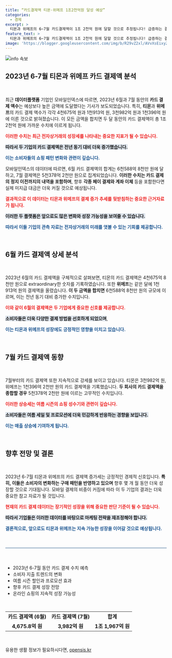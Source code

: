 ```yaml
---
title: “카드결제액 티몬·위메프 1조2천억원 달성 예상”
categories:
  - 경제
excerpt: >
  티몬과 위메프의 6~7월 카드결제액이 1조 2천억 원에 달할 것으로 추정됩니다! 급증하는 결제 금액의 배경은 무엇일까요? 카드외 결제 방식까지 포함된다면, 그 규모는 더욱 놀라운 수치로 이어질 전망입니다. 클릭해서 자세히 알아보세요!
feature_text: >
  티몬과 위메프의 6~7월 카드결제액이 1조 2천억 원에 달할 것으로 추정됩니다! 급증하는 결제 금액의 배경은 무엇일까요? 카드외 결제 방식까지 포함된다면, 그 규모는 더욱 놀라운 수치로 이어질 전망입니다. 클릭해서 자세히 알아보세요!
image: 'https://blogger.googleusercontent.com/img/b/R29vZ2xl/AVvXsEixyZcFfHzMRdzZMjFBmAUKJYCLCGyLL1o632UiGVXcaFdKo_bkvkuCioo0uUKlGfBVcT3P84aROyZIXSBEx3Aw5nCQ3pTgDom1WDC4m8eifvWiAmWEEVb4x6G_l8C0QH225ldMjyaFvpxGEBGNO37VmDTDMHGhJPq73UglMfDca1-0aw/s1600/blogspot.png'
---
```


<p><img src="https://blogger.googleusercontent.com/img/b/R29vZ2xl/AVvXsEixyZcFfHzMRdzZMjFBmAUKJYCLCGyLL1o632UiGVXcaFdKo_bkvkuCioo0uUKlGfBVcT3P84aROyZIXSBEx3Aw5nCQ3pTgDom1WDC4m8eifvWiAmWEEVb4x6G_l8C0QH225ldMjyaFvpxGEBGNO37VmDTDMHGhJPq73UglMfDca1-0aw/s1600/blogspot.png" alt="info 속보" /></p>

<h2 data-ke-size="size26">2023년 6-7월 티몬과 위메프 카드 결제액 분석</h2>

<p data-ke-size="size16">&nbsp;</p>

<p data-ke-size="size16">최근 <b>데이터플랫폼</b> 기업인 모바일인덱스에 따르면, 2023년 6월과 7월 동안의 <b>카드 결제 액수</b>는 예상보다 높은 금액에 도달했다는 기사가 보도되었습니다. 특히, <b>티몬</b>과 <b>위메프</b>의 카드 결제 액수가 각각 4천675억 원과 1천913억 원, 3천982억 원과 1천396억 원에 이른 것으로 밝혀졌습니다. 이 모든 금액을 합치면 두 달 동안의 카드 결제액이 총 1조 2천억 원에 가까운 수치에 이르게 됩니다. </p>

<p><b><span style="color: #ee2323;">이러한 수치는 최근 전자상거래의 성장세를 나타내는 중요한 지표가 될 수 있습니다.</span></b></p>

<p><b><span style="background-color: #21538527;">따라서 두 기업의 카드 결제액은 전년 동기 대비 더욱 증가했습니다.</span></b></p>

<p><b><span style="color: #1a5490;">이는 소비자들의 쇼핑 패턴 변화와 관련이 깊습니다.</span></b></p>

<p data-ke-size="size16">모바일인덱스의 데이터에 따르면, 6월 카드 결제액의 합계는 6천588억 8천만 원에 달하고, 7월 결제액은 5천378억 2천만 원으로 집계되었습니다. <b>이러한 수치는 카드 결제의 정지 이전까지의 내역을 포함하며</b>, 향후 <b>각종 페이 결제와 계좌 이체</b> 등을 포함한다면 실제 미지급 대금은 더욱 커질 것으로 예상됩니다. </p>

<p><b><span style="color: #ee2323;">결과적으로 이 데이터는 티몬과 위메프의 결제 증가 추세를 뒷받침하는 중요한 근거자료가 됩니다.</span></b></p>

<p><b><span style="background-color: #21538527;">이러한 두 플랫폼은 앞으로도 많은 변화와 성장 가능성을 보여줄 수 있습니다.</span></b></p>

<p><b><span style="color: #1a5490;">따라서 이들 기업의 관측 자료는 전자상거래의 미래를 엿볼 수 있는 기회를 제공합니다.</span></b></p>

<p data-ke-size="size16">&nbsp;</p>

<h2 data-ke-size="size26">6월 카드 결제액 상세 분석</h2>

<p data-ke-size="size16">&nbsp;</p>

<p data-ke-size="size16">2023년 6월의 카드 결제액을 구체적으로 살펴보면, 티몬의 카드 결제액은 4천675억 8천만 원으로 extraordinary한 숫자를 기록하였습니다. 또한 <b>위메프</b>는 같은 달에 1천913억 원의 결제액을 올렸습니다. <b>이 두 금액을 합치면</b> 6천588억 8천만 원의 규모에 이르며, 이는 전년 동기 대비 증가한 수치입니다. </p>

<p><b><span style="color: #ee2323;">이와 같이 6월의 결제액은 두 기업에게 중요한 신호를 제공합니다.</span></b></p>

<p><b><span style="background-color: #21538527;">소비자들은 더욱 다양한 결제 방법을 선호하게 되었으며</span></b>,</p>

<p><b><span style="color: #1a5490;">이는 티몬과 위메프의 성장에도 긍정적인 영향을 미치고 있습니다.</span></b></p>

<p data-ke-size="size16">&nbsp;</p>

<h2 data-ke-size="size26">7월 카드 결제액 동향</h2>

<p data-ke-size="size16">&nbsp;</p>

<p data-ke-size="size16">7월부터의 카드 결제액 또한 지속적으로 강세를 보이고 있습니다. 티몬은 3천982억 원, 위메프는 1천396억 2천만 원의 카드 결제액을 기록했습니다. <b>두 회사의 카드 결제액을 종합할 경우</b> 5천378억 2천만 원에 이르는 고무적인 수치입니다. </p>

<p><b><span style="color: #ee2323;">이러한 상승세는 여름 시즌의 쇼핑 성수기와 관련이 깊습니다.</span></b></p>

<p><b><span style="background-color: #21538527;">소비자들은 여름 세일 및 프로모션에 더욱 민감하게 반응하는 경향을 보입니다.</span></b></p>

<p><b><span style="color: #1a5490;">이는 매출 상승에 기여하게 됩니다.</span></b></p>

<p data-ke-size="size16">&nbsp;</p>

<h2 data-ke-size="size26">향후 전망 및 결론</h2>

<p data-ke-size="size16">&nbsp;</p>

<p data-ke-size="size16">2023년 6-7월 티몬과 위메프의 카드 결제액 증가세는 긍정적인 경제적 신호입니다. <b>특히, 이들은 소비자의 변화하는 구매 패턴을 반영하고 있으며</b> 향후 몇 개 월 동안 더욱 성장할 것으로 기대됩니다. 모바일 결제의 비중이 커짐에 따라 이 두 기업의 결과는 더욱 중요한 참고 자료가 될 것입니다. </p>

<p><b><span style="color: #ee2323;">현재의 카드 결제 데이터는 장기적인 성장을 위해 중요한 판단 기준이 될 수 있습니다.</span></b></p>

<p><b><span style="background-color: #21538527;">따라서 기업들은 이러한 데이터를 바탕으로 마케팅 전략을 재조정해야 합니다.</span></b></p>

<p><b><span style="color: #1a5490;">결론적으로, 앞으로도 티몬과 위메프는 지속 가능한 성장을 이어갈 것으로 예상됩니다.</span></b></p>

<p data-ke-size="size16">&nbsp;</p>

<hr style="height: 1px; background-color: #215385; border: none; margin-bottom: 20px; margin-top: 20px;">

<p data-ke-size="size16">&nbsp;</p>

<ul>
    <li>2023년 6-7월 동안 카드 결제 수치 예측</li>
    <li>소비자 지출 트렌드의 변화</li>
    <li>여름 시즌 할인과 프로모션 효과</li>
    <li>향후 카드 결제 성장 전망</li>
    <li>온라인 쇼핑의 지속적 성장 가능성</li>
</ul>

<p data-ke-size="size16">&nbsp;</p>

<table style="width: 100%; border-collapse: collapse;">
    <tr>
        <td style="text-align: center; height: 17px;"><b>카드 결제액 (6월)</b></td>
        <td style="text-align: center; height: 17px;"><b>카드 결제액 (7월)</b></td>
        <td style="text-align: center; height: 17px;"><b>합계</b></td>
    </tr>
    <tr>
        <td style="text-align: center; height: 17px;"><b>4,675.8억 원</b></td>
        <td style="text-align: center; height: 17px;"><b>3,982억 원</b></td>
        <td style="text-align: center; height: 17px;"><b>1조 1,967억 원</b></td>
    </tr>
</table>

<p data-ke-size="size16">&nbsp;</p>
유용한 생활 정보가 필요하시다면, <a href="https://opensis.kr" rel="dofollow">opensis.kr</a>


